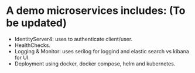 # A demo microservices includes: (To be updated)
- IdentityServer4: uses to authenticate client/user.
- HealthChecks.
- Logging & Monitor: uses serilog for loggind and elastic search vs kibana for UI.
- Deployment using docker, docker compose, helm and kubernetes.
